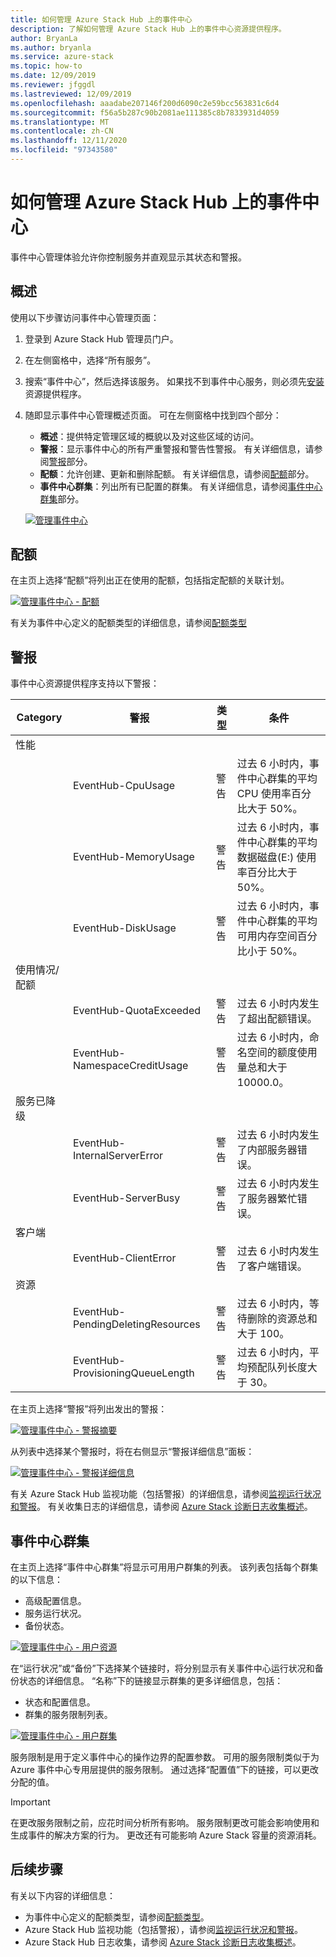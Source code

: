 ```yaml
---
title: 如何管理 Azure Stack Hub 上的事件中心
description: 了解如何管理 Azure Stack Hub 上的事件中心资源提供程序。
author: BryanLa
ms.author: bryanla
ms.service: azure-stack
ms.topic: how-to
ms.date: 12/09/2019
ms.reviewer: jfggdl
ms.lastreviewed: 12/09/2019
ms.openlocfilehash: aaadabe207146f200d6090c2e59bcc563831c6d4
ms.sourcegitcommit: f56a5b287c90b2081ae111385c8b7833931d4059
ms.translationtype: MT
ms.contentlocale: zh-CN
ms.lasthandoff: 12/11/2020
ms.locfileid: "97343580"
---
```

# <a name="how-to-manage-event-hubs-on-azure-stack-hub"></a>如何管理 Azure Stack Hub 上的事件中心

事件中心管理体验允许你控制服务并直观显示其状态和警报。 

## <a name="overview"></a>概述

使用以下步骤访问事件中心管理页面：

1. 登录到 Azure Stack Hub 管理员门户。
2. 在左侧窗格中，选择“所有服务”。
3. 搜索“事件中心”，然后选择该服务。 如果找不到事件中心服务，则必须先[安装](event-hubs-rp-install.md)资源提供程序。
4. 随即显示事件中心管理概述页面。 可在左侧窗格中找到四个部分：
   - **概述**：提供特定管理区域的概貌以及对这些区域的访问。
   - **警报**：显示事件中心的所有严重警报和警告性警报。 有关详细信息，请参阅[警报](#alerts)部分。
   - **配额**：允许创建、更新和删除配额。 有关详细信息，请参阅[配额](#quotas)部分。
   - **事件中心群集**：列出所有已配置的群集。 有关详细信息，请参阅[事件中心群集](#event-hubs-clusters)部分。

   [![管理事件中心](media/event-hubs-rp-manage/1-manage-event-hubs.png)](media/event-hubs-rp-manage/1-manage-event-hubs.png#lightbox)

## <a name="quotas"></a>配额

在主页上选择“配额”将列出正在使用的配额，包括指定配额的关联计划。 
 
[![管理事件中心 - 配额](media/event-hubs-rp-manage/3-quotas.png)](media/event-hubs-rp-manage/3-quotas.png#lightbox)

有关为事件中心定义的配额类型的详细信息，请参阅[配额类型](azure-stack-quota-types.md#event-hubs-quota-types)

## <a name="alerts"></a>警报

事件中心资源提供程序支持以下警报：
   
| Category | 警报 | 类型 | 条件 |
|----------|-------|------|-----------|
| 性能 | | | |
| | EventHub-CpuUsage | 警告 | 过去 6 小时内，事件中心群集的平均 CPU 使用率百分比大于 50%。 |
| | EventHub-MemoryUsage | 警告 | 过去 6 小时内，事件中心群集的平均数据磁盘(E:) 使用率百分比大于 50%。 |
| | EventHub-DiskUsage | 警告 | 过去 6 小时内，事件中心群集的平均可用内存空间百分比小于 50%。 |
| 使用情况/配额 | | | |
| | EventHub-QuotaExceeded | 警告 | 过去 6 小时内发生了超出配额错误。 |
| | EventHub-NamespaceCreditUsage | 警告 | 过去 6 小时内，命名空间的额度使用量总和大于 10000.0。 |
| 服务已降级 | | | |
| | EventHub-InternalServerError | 警告 | 过去 6 小时内发生了内部服务器错误。 |
| | EventHub-ServerBusy | 警告 | 过去 6 小时内发生了服务器繁忙错误。 |
| 客户端 | | | |
| | EventHub-ClientError | 警告 | 过去 6 小时内发生了客户端错误。 |
| 资源 | | | |
| | EventHub-PendingDeletingResources | 警告 | 过去 6 小时内，等待删除的资源总和大于 100。 |
| | EventHub-ProvisioningQueueLength | 警告 | 过去 6 小时内，平均预配队列长度大于 30。 |

在主页上选择“警报”将列出发出的警报：

[![管理事件中心 - 警报摘要](media/event-hubs-rp-manage/2-alerts-summary.png)](media/event-hubs-rp-manage/2-alerts-summary.png#lightbox)

从列表中选择某个警报时，将在右侧显示“警报详细信息”面板：

[![管理事件中心 - 警报详细信息](media/event-hubs-rp-manage/2-alerts-detail.png)](media/event-hubs-rp-manage/2-alerts-detail.png#lightbox)

有关 Azure Stack Hub 监视功能（包括警报）的详细信息，请参阅[监视运行状况和警报](azure-stack-monitor-health.md)。 有关收集日志的详细信息，请参阅 [Azure Stack 诊断日志收集概述](azure-stack-diagnostic-log-collection-overview.md)。

## <a name="event-hubs-clusters"></a>事件中心群集

在主页上选择“事件中心群集”将显示可用用户群集的列表。 该列表包括每个群集的以下信息：

- 高级配置信息。
- 服务运行状况。
- 备份状态。

[![管理事件中心 - 用户资源](media/event-hubs-rp-manage/4-user-resources.png)](media/event-hubs-rp-manage/4-user-resources.png#lightbox)

在“运行状况”或“备份”下选择某个链接时，将分别显示有关事件中心运行状况和备份状态的详细信息。 “名称”下的链接显示群集的更多详细信息，包括：
- 状态和配置信息。
- 群集的服务限制列表。

[![管理事件中心 - 用户群集](media/event-hubs-rp-manage/4-user-clusters.png)](media/event-hubs-rp-manage/4-user-clusters.png#lightbox)

服务限制是用于定义事件中心的操作边界的配置参数。 可用的服务限制类似于为 Azure 事件中心专用层提供的服务限制。 通过选择“配置值”下的链接，可以更改分配的值。

> [!IMPORTANT]
> 在更改服务限制之前，应花时间分析所有影响。 服务限制更改可能会影响使用和生成事件的解决方案的行为。 更改还有可能影响 Azure Stack 容量的资源消耗。

## <a name="next-steps"></a>后续步骤

有关以下内容的详细信息：

- 为事件中心定义的配额类型，请参阅[配额类型](azure-stack-quota-types.md#event-hubs-quota-types)。
- Azure Stack Hub 监视功能（包括警报），请参阅[监视运行状况和警报](azure-stack-monitor-health.md)。 
- Azure Stack Hub 日志收集，请参阅 [Azure Stack 诊断日志收集概述](azure-stack-diagnostic-log-collection-overview.md)。













